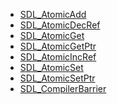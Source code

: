 <!-- BEGIN CATEGORY LIST -->
- [SDL_AtomicAdd](SDL_AtomicAdd)
- [SDL_AtomicDecRef](SDL_AtomicDecRef)
- [SDL_AtomicGet](SDL_AtomicGet)
- [SDL_AtomicGetPtr](SDL_AtomicGetPtr)
- [SDL_AtomicIncRef](SDL_AtomicIncRef)
- [SDL_AtomicSet](SDL_AtomicSet)
- [SDL_AtomicSetPtr](SDL_AtomicSetPtr)
- [SDL_CompilerBarrier](SDL_CompilerBarrier)
<!-- END CATEGORY LIST -->
